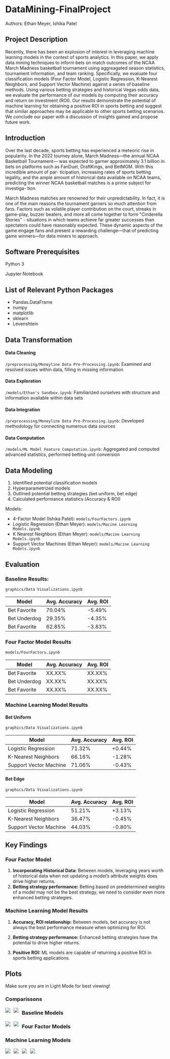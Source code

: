 # DataMining-FinalProject
Authors: Ethan Meyer, Ishika Patel

## Project Description
Recently, there has been an explosion of interest in leveraging machine learning models in the context of sports analytics. In this paper, we apply data mining techniques to inform bets on match outcomes of the NCAA March Madness basketball tournament using aggreagated season statistics, tournament information, and team ranking. Specifically, we evaluate four classification models (Four Factor Model, Logistic Regression, K-Nearest Neighbors, and Support Vector Machine) against a series of baseline methods. Using various betting strategies and historical Vegas odds data, we evaluate the performance of our models by computing their accuracy and return on investment (ROI). Our results demonstrate the potential of machine learning for obtaining a positive ROI in sports betting and suggest that similar approaches may be applicable to other sports betting scenarios. We conclude our paper with a discussion of insights gained and propose future work.


## Introduction
Over the last decade, sports betting has experienced a meteoric rise in popularity. In the 2022 tourney alone, March Madness—the annual NCAA Basketball Tournament— was expected to garner approximately  3.1 billion in bets on platforms such as FanDuel, DraftKings, and BetMGM. With this incredible amount of par- ticipation, increasing rates of sports betting legality, and the ample amount of historical data available on NCAA teams, predicting the winner NCAA basketball matches is a prime subject for investiga- tion. 

March Madness matches are renowned for their unpredictability. In fact, it is one of the main reasons the tournament garners so much attention from fans. Factors such as volatile player contribution on the court, streaks in game-play, buzzer beaters, and more all come together to form "Cinderella Stories" - situations in which teams achieve far greater successes than spectators could have reasonably expected. These dynamic aspects of the game engage fans and present a rewarding challenge—that of predicting game winners—for data miners to approach.

## Software Prerequisites

 Python 3
 
 Jupyter Notebook
 

## List of Relevant Python Packages


* Pandas.DataFrame
* numpy
* matplotlib
* sklearn
* Levenshtein



## Data Transformation

#### Data Cleaning
`/preprocessing/Moneyline Data Pre-Processing.ipynb`: Examined and resolved issues within data, filling in missing information

#### Data Exploration
`/models/Ethan's Sandbox.ipynb`: Familiarized  ourselves with structure and information available within data sets 

#### Data Integration
`/preprocessing/Moneyline Data Pre-Processing.ipynb`: Developed methodology for connecting numerous data sources

#### Data Computation 
`/models/ML Model Feature Computation.ipynb`: Aggregated and computed advanced statistics, performed betting unit conversion

## Data Modeling
1. Identified potential classification models
2. Hyperparametrized models
3. Outlined potential betting strategies (bet uniform, bet edge)
4. Calculated performance statistics (Accuracy & ROI)

Models:
- 4-Factor Model (Ishika Patel): `models/FourFactors.ipynb`
- Logistic Regression (Ethan Meyer): `models/Macine Learning Models.ipynb`
- K Nearest Neighbors (Ethan Meyer): `models/Macine Learning Models.ipynb`
- Support Vector Machines (Ethan Meyer): `models/Macine Learning Models.ipynb`

## Evaluation

### Baseline Results: 
`graphics/Data Visualizations.ipynb`

| Model       | Avg. Accuracy | Avg. ROI
| -----------  |------------- | -------
| Bet Favorite      | 70.04%       | -5.49%
| Bet Underdog      | 29.35%       | -4.35%
| Bet Favorite      | 62.85%       | -3.83%

### Four Factor Model Results
`models/FourFactors.ipynb`

| Model       | Avg. Accuracy | Avg. ROI
| -----------  |------------- | -------
| Bet Favorite      | XX.XX%       | XX.XX%
| Bet Underdog      | XX.XX%       | XX.XX%
| Bet Favorite      | XX.XX%       | XX.XX%

### Machine Learning Model Results
#### Bet Uniform
`graphics/Data Visualizations.ipynb`

| Model       | Avg. Accuracy | Avg. ROI
| -----------  |------------- | -------
| Logistic Regression     | 71.32%       | +0.44%
| K-Nearest Neighbors      | 66.16%       | -1.28%
| Support Vector Machine      | 71.06%       | -0.43%

#### Bet Edge
`graphics/Data Visualizations.ipynb`

| Model       | Avg. Accuracy | Avg. ROI
| -----------  |------------- | -------
| Logistic Regression     | 51.21%       | +3.13%
| K-Nearest Neighbors      | 36.47%       | -0.45%
| Support Vector Machine      | 44.03%       | -0.80%



## Key Findings
### Four Factor Model
1. **Incorporating Historical Data:** Between models, leveraging years worth of historical data when not updating a model’s attribute weights does drive higher returns.
2. **Betting strategy performance:** Betting based on predetermined weights of a model may not be the best strategy, we need to consider even more enhanced betting strategies.

### Machine Learning Model Results
1. **Accuracy, ROI relationship:** Between models, bet accuracy is not always the best performance measure when optimizing for ROI. 

2. **Betting strategy performance:** Enhanced betting strategies have the potential to drive higher returns.


3. **Positive ROI:** ML models are capable of returning a positive ROI in sports betting applications. 


## Plots
Make sure you are in Light Mode for best viewing!
### Comparissons
<img src="graphics/ML ROI by betting strategy.png"
     style="float: left; margin-right: 10px;"/>
<img src="graphics/ROI by betting strategy.png"
     style="float: left; margin-right: 10px;" />

### Baseline Models
<img src="graphics/Baseline Acc.png"
     style="float: left; margin-right: 10px;"/>
<img src="graphics/Baseline ROI.png"
     style="float: left; margin-right: 10px;" />



### Four Factor Models


### Machine Learning Models
<img src="graphics/Uniform Acc.png"
     style="float: left; margin-right: 10px;"/>
<img src="graphics/Uniform ROI.png"
     style="float: left; margin-right: 10px;" />
<img src="graphics/Edge Acc.png"
     style="float: left; margin-right: 10px;" />
<img src="graphics/Edge ROI.png"
     style="float: left; margin-right: 10px;" />
